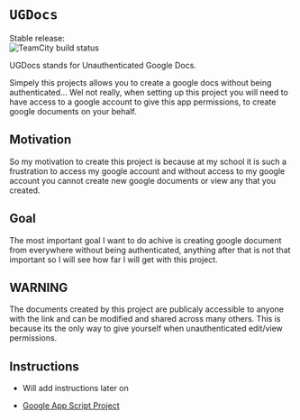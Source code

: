 # `UGDocs`


Stable release: <br/>
![TeamCity build status](https://teamcity.copystrike.dev/app/rest/builds/buildType:id:UGDocs_Deploy/statusIcon.svg)

UGDocs stands for Unauthenticated Google Docs.<br>

Simpely this projects allows you to create a google docs without being authenticated... Wel not really, when setting up this project you will need to have access to a google account to give this app permissions, to create google documents on your behalf.

## Motivation

So my motivation to create this project is because at my school it is such a frustration to access my google account and without access to my google account you cannot create new google documents or view any that you created.

## Goal

The most important goal I want to do achive is creating google document from everywhere without being authenticated, anything after that is not that important so I will see how far I will get with this project.


## WARNING

The documents created by this project are publicaly accessible to anyone with the link and can be modified and shared across many others. This is because its the only way to give yourself when unauthenticated edit/view permissions.


## Instructions

- Will add instructions later on

- [Google App Script Project](https://script.google.com/d/1hK9D9xcca2eJKfTpqBNqgjaazyzMozECVbMxZXl0dy_yE8lx_CIawae3/edit?usp=sharing)
